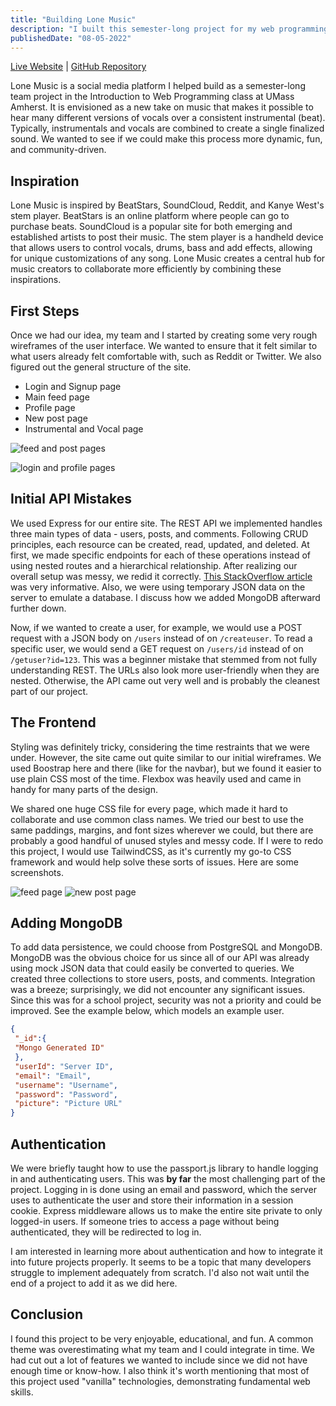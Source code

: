 ```yaml
---
title: "Building Lone Music"
description: "I built this semester-long project for my web programming class at UMass. Lone Music is a social media platform mixing elements of Reddit and Soundcloud."
publishedDate: "08-05-2022"
---
```


[Live Website](https://lonemusic.herokuapp.com) | [GitHub Repository](https://github.com/joepetrillo/cs326-final-bullymaguire)

Lone Music is a social media platform I helped build as a semester-long team project in the Introduction to Web Programming class at UMass Amherst. It is envisioned as a new take on music that makes it possible to hear many different versions of vocals over a consistent instrumental (beat). Typically, instrumentals and vocals are combined to create a single finalized sound. We wanted to see if we could make this process more dynamic, fun, and community-driven.

## Inspiration

Lone Music is inspired by BeatStars, SoundCloud, Reddit, and Kanye West's stem player. BeatStars is an online platform where people can go to purchase beats. SoundCloud is a popular site for both emerging and established artists to post their music. The stem player is a handheld device that allows users to control vocals, drums, bass and add effects, allowing for unique customizations of any song. Lone Music creates a central hub for music creators to collaborate more efficiently by combining these inspirations.

## First Steps

Once we had our idea, my team and I started by creating some very rough wireframes of the user interface. We wanted to ensure that it felt similar to what users already felt comfortable with, such as Reddit or Twitter. We also figured out the general structure of the site.

- Login and Signup page
- Main feed page
- Profile page
- New post page
- Instrumental and Vocal page

![feed and post pages](/_tmp/public/img/lone-music/feed-post.png?as=webp)

![login and profile pages](/_tmp/public/img/lone-music/login-profile.png?as=webp)

## Initial API Mistakes

We used Express for our entire site. The REST API we implemented handles three main types of data - users, posts, and comments. Following CRUD principles, each resource can be created, read, updated, and deleted. At first, we made specific endpoints for each of these operations instead of using nested routes and a hierarchical relationship. After realizing our overall setup was messy, we redid it correctly. [This StackOverflow article](https://stackoverflow.blog/2020/03/02/best-practices-for-rest-api-design/) was very informative. Also, we were using temporary JSON data on the server to emulate a database. I discuss how we added MongoDB afterward further down.

Now, if we wanted to create a user, for example, we would use a POST request with a JSON body on `/users` instead of on `/createuser`. To read a specific user, we would send a GET request on `/users/id` instead of on `/getuser?id=123`. This was a beginner mistake that stemmed from not fully understanding REST. The URLs also look more user-friendly when they are nested. Otherwise, the API came out very well and is probably the cleanest part of our project.

## The Frontend

Styling was definitely tricky, considering the time restraints that we were under. However, the site came out quite similar to our initial wireframes. We used Boostrap here and there (like for the navbar), but we found it easier to use plain CSS most of the time. Flexbox was heavily used and came in handy for many parts of the design.

We shared one huge CSS file for every page, which made it hard to collaborate and use common class names. We tried our best to use the same paddings, margins, and font sizes wherever we could, but there are probably a good handful of unused styles and messy code. If I were to redo this project, I would use TailwindCSS, as it's currently my go-to CSS framework and would help solve these sorts of issues. Here are some screenshots.

![feed page](/_tmp/public/img/lone-music/feed.png?as=webp)
![new post page](/_tmp/public/img/lone-music/new-post.png?as=webp)

## Adding MongoDB

To add data persistence, we could choose from PostgreSQL and MongoDB. MongoDB was the obvious choice for us since all of our API was already using mock JSON data that could easily be converted to queries. We created three collections to store users, posts, and comments. Integration was a breeze; surprisingly, we did not encounter any significant issues. Since this was for a school project, security was not a priority and could be improved. See the example below, which models an example user.

```json
{
 "_id":{
 "Mongo Generated ID"
 },
 "userId": "Server ID",
 "email": "Email",
 "username": "Username",
 "password": "Password",
 "picture": "Picture URL"
}
```

## Authentication

We were briefly taught how to use the passport.js library to handle logging in and authenticating users. This was **by far** the most challenging part of the project. Logging in is done using an email and password, which the server uses to authenticate the user and store their information in a session cookie. Express middleware allows us to make the entire site private to only logged-in users. If someone tries to access a page without being authenticated, they will be redirected to log in.

I am interested in learning more about authentication and how to integrate it into future projects properly. It seems to be a topic that many developers struggle to implement adequately from scratch. I'd also not wait until the end of a project to add it as we did here.

## Conclusion

I found this project to be very enjoyable, educational, and fun. A common theme was overestimating what my team and I could integrate in time. We had cut out a lot of features we wanted to include since we did not have enough time or know-how. I also think it's worth mentioning that most of this project used "vanilla" technologies, demonstrating fundamental web skills.
